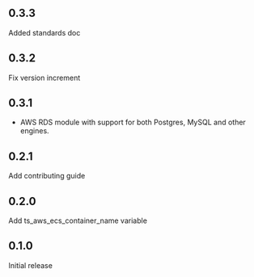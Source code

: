 0.3.3
---
Added standards doc
 
0.3.2
---
Fix version increment
 
0.3.1
---
- AWS RDS module with support for both Postgres, MySQL and other engines.
 
0.2.1
---
Add contributing guide
 
0.2.0
---
Add ts_aws_ecs_container_name variable
 
0.1.0
---
Initial release
 
